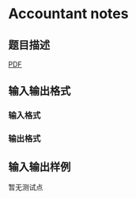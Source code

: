 # Accountant notes

## 题目描述

[problemUrl]: https://uva.onlinejudge.org/index.php?option=com_onlinejudge&Itemid=8&category=447&page=show_problem&problem=4187

[PDF](https://uva.onlinejudge.org/external/14/p1441.pdf)

## 输入输出格式

### 输入格式

### 输出格式

## 输入输出样例

暂无测试点

